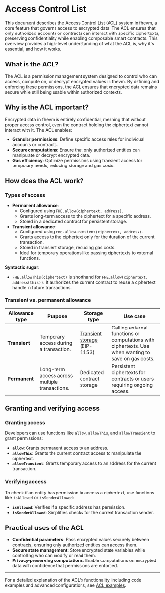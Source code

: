# Access Control List

This document describes the Access Control List (ACL) system in fhevm, a core feature that governs access to encrypted data. The ACL ensures that only authorized accounts or contracts can interact with specific ciphertexts, preserving confidentiality while enabling composable smart contracts. This overview provides a high-level understanding of what the ACL is, why it's essential, and how it works.

## What is the ACL?

The ACL is a permission management system designed to control who can access, compute on, or decrypt encrypted values in fhevm. By defining and enforcing these permissions, the ACL ensures that encrypted data remains secure while still being usable within authorized contexts.

## Why is the ACL important?

Encrypted data in fhevm is entirely confidential, meaning that without proper access control, even the contract holding the ciphertext cannot interact with it. The ACL enables:

- **Granular permissions**: Define specific access rules for individual accounts or contracts.
- **Secure computations**: Ensure that only authorized entities can manipulate or decrypt encrypted data.
- **Gas efficiency**: Optimize permissions using transient access for temporary needs, reducing storage and gas costs.

## How does the ACL work?

### Types of access

- **Permanent allowance**:
  - Configured using `FHE.allow(ciphertext, address)`.
  - Grants long-term access to the ciphertext for a specific address.
  - Stored in a dedicated contract for persistent storage.
- **Transient allowance**:
  - Configured using `FHE.allowTransient(ciphertext, address)`.
  - Grants access to the ciphertext only for the duration of the current transaction.
  - Stored in transient storage, reducing gas costs.
  - Ideal for temporary operations like passing ciphertexts to external functions.

**Syntactic sugar**:

- `FHE.allowThis(ciphertext)` is shorthand for `FHE.allow(ciphertext, address(this))`. It authorizes the current contract to reuse a ciphertext handle in future transactions.

### Transient vs. permanent allowance

| Allowance type | Purpose                                        | Storage type                                                            | Use case                                                                                            |
| -------------- | ---------------------------------------------- | ----------------------------------------------------------------------- | --------------------------------------------------------------------------------------------------- |
| **Transient**  | Temporary access during a transaction.         | [Transient storage](https://eips.ethereum.org/EIPS/eip-1153) (EIP-1153) | Calling external functions or computations with ciphertexts. Use when wanting to save on gas costs. |
| **Permanent**  | Long-term access across multiple transactions. | Dedicated contract storage                                              | Persistent ciphertexts for contracts or users requiring ongoing access.                             |

## Granting and verifying access

### Granting access

Developers can use functions like `allow`, `allowThis`, and `allowTransient` to grant permissions:

- **`allow`**: Grants permanent access to an address.
- **`allowThis`**: Grants the current contract access to manipulate the ciphertext.
- **`allowTransient`**: Grants temporary access to an address for the current transaction.

### Verifying access

To check if an entity has permission to access a ciphertext, use functions like `isAllowed` or `isSenderAllowed`:

- **`isAllowed`**: Verifies if a specific address has permission.
- **`isSenderAllowed`**: Simplifies checks for the current transaction sender.

## Practical uses of the ACL

- **Confidential parameters**: Pass encrypted values securely between contracts, ensuring only authorized entities can access them.
- **Secure state management**: Store encrypted state variables while controlling who can modify or read them.
- **Privacy-preserving computations**: Enable computations on encrypted data with confidence that permissions are enforced.

---

For a detailed explanation of the ACL's functionality, including code examples and advanced configurations, see [ACL examples](acl_examples.md).
